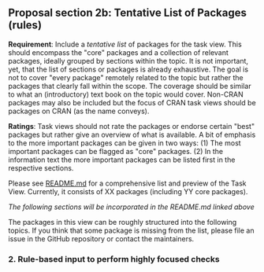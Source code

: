 ## Proposal section 2b: Tentative List of Packages (rules)

**Requirement**: Include a _tentative list_ of packages for the task view. This should encompass the "core" packages
  and a collection of relevant packages, ideally grouped by sections within the topic. It is not important, yet,
  that the list of sections or packages is already exhaustive.
   The goal is not to cover "every package" remotely related to the topic but rather the packages that clearly fall within the scope. The coverage should be similar to what an (introductory) text book on the topic would cover. Non-CRAN packages may also be included but the focus of CRAN task views should be packages on CRAN (as the name conveys).
   
**Ratings**: Task views should not rate the packages or endorse certain "best" packages but rather give an overview of what is available. A bit of emphasis to the more important packages can be given in two ways: (1) The most important packages can be flagged as "core" packages. (2) In the information text the more important packages can be listed first in the respective sections.
  
Please see [README.md](README.md) for a comprehensive list and preview of the Task View. Currently, it consists of XX packages (including YY core packages). 
  
*The following sections will be incorporated in the README.md linked above*

The packages in this view can be roughly structured into the following topics. 
If you think that some package is missing from the list, please file an issue in the GitHub repository or contact the maintainers.

### 2. Rule-based input to perform highly focused checks
